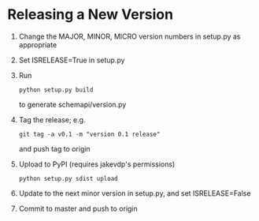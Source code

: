 Releasing a New Version
=======================

1. Change the MAJOR, MINOR, MICRO version numbers in setup.py as appropriate

2. Set ISRELEASE=True in setup.py

3. Run

       python setup.py build
   
   to generate schemapi/version.py

4. Tag the release; e.g.

       git tag -a v0.1 -m "version 0.1 release"

   and push tag to origin

5. Upload to PyPI (requires jakevdp's permissions)

       python setup.py sdist upload

6. Update to the next minor version in setup.py, and set ISRELEASE=False

7. Commit to master and push to origin
